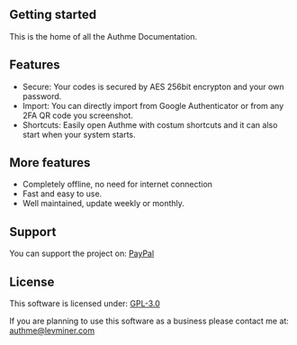 ## Getting started

This is the home of all the Authme Documentation.

## Features

-   Secure: Your codes is secured by AES 256bit encrypton and your own password.
-   Import: You can directly import from Google Authenticator or from any 2FA QR code you screenshot.
-   Shortcuts: Easily open Authme with costum shortcuts and it can also start when your system starts.

## More features

-   Completely offline, no need for internet connection
-   Fast and easy to use.
-   Well maintained, update weekly or monthly.

## Support

You can support the project on: [PayPal](https://paypal.me/levminer)

## License

This software is licensed under: [GPL-3.0](https://github.com/Levminer/authme/blob/main/LICENSE.md)

If you are planning to use this software as a business please contact me at: <authme@levminer.com>
